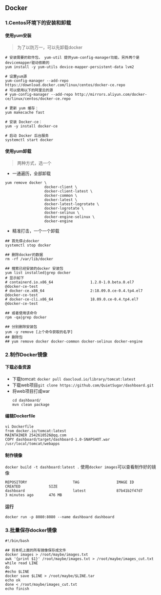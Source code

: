 ## Docker

### 1.Centos环境下的安装和卸载

#### 使用yum安装

> 为了以防万一，可以先卸载docker

```
# 安装需要的软件包， yum-util 提供yum-config-manager功能，另外两个是devicemapper驱动依赖的
yum install -y yum-utils device-mapper-persistent-data lvm2

# 设置yum源
yum-config-manager --add-repo https://download.docker.com/linux/centos/docker-ce.repo
# 可以使用以下的阿里云的源
# yum-config-manager --add-repo http://mirrors.aliyun.com/docker-ce/linux/centos/docker-ce.repo

# 更新 yum 缓存：
yum makecache fast

# 安装 Docker-ce：
yum -y install docker-ce

# 启动 Docker 后台服务
systemctl start docker
```

#### 使用yum卸载
> 两种方式，选一个
- 一通遍历，全部卸载
```
yum remove docker \
                  docker-client \
                  docker-client-latest \
                  docker-common \
                  docker-latest \
                  docker-latest-logrotate \
                  docker-logrotate \
                  docker-selinux \
                  docker-engine-selinux \
                  docker-engine
```

- 精准打击，一个一个卸载
```
## 首先停止docker
systemctl stop docker

## 删除docker的数据
rm -rf /var/lib/docker

## 搜索已经安装的docker 安装包
yum list installed|grep docker
# 显示如下
# containerd.io.x86_64                 1.2.0-1.0.beta.0.el7           @docker-ce-test
# docker-ce.x86_64                     2:18.09.0.ce-0.4.tp4.el7       @docker-ce-test
# docker-ce-cli.x86_64                 18.09.0.ce-0.4.tp4.el7         @docker-ce-test

## 或者使用该命令
rpm -qa|grep docker

## 分别删除安装包
yum -y remove [上个命令获取的名字]
## 删除包
## yum remove docker docker-common docker-selinux docker-engine
```

### 2.制作Docker镜像

#### 下载必备资源
  * 下载tomcat:  `docker pull daocloud.io/library/tomcat:latest` 
  * 下载web项目`git clone https://github.com/QuietSugar/dashboard.git`
  * 将web项目打成war
    ```
    cd dashboard/
    mvn clean package
    ```
#### 编辑Dockerfile 
```
vi Dockerfile 
from docker.io/tomcat:latest
MAINTAINER 2542610526@qq.com
COPY dashboard/target/dashboard-1.0-SNAPSHOT.war  /usr/local/tomcat/webapps
```

#### 制作镜像
`docker build -t dashboard:latest .`
使用`docker images`可以查看制作好的镜像

```
REPOSITORY                     TAG                 IMAGE ID            CREATED             SIZE
dashboard                      latest              87b41b2f47d7        3 minutes ago       476 MB
```
#### 运行
`docker run -p 8080:8080 --name dashboard dashboard`


### 3.批量保存docker镜像
```
#!/bin/bash

## 将本机上面的所有镜像保存成文件
docker images > /root/maybe/images.txt
awk '{print $1}' /root/maybe/images.txt > /root/maybe/images_cut.txt
while read LINE
do
#echo $LINE
docker save $LINE > /root/maybe/$LINE.tar
echo ok
done < /root/maybe/images_cut.txt
echo finish
```